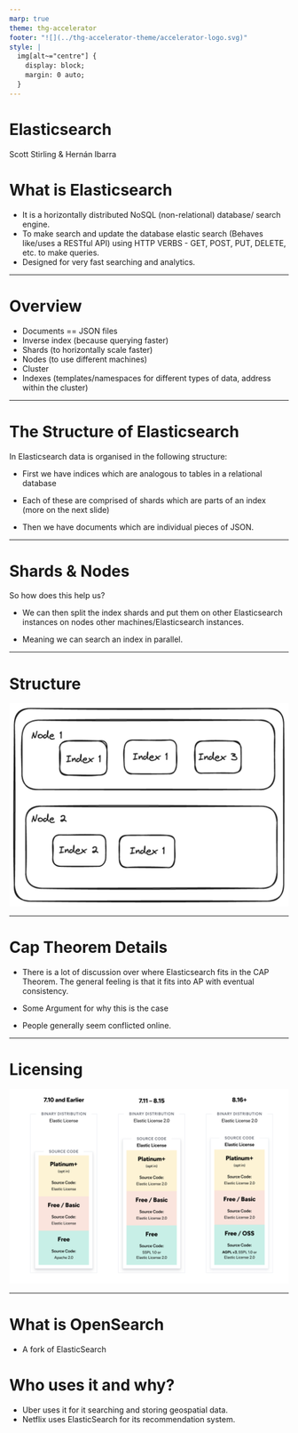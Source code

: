 ```yaml
---
marp: true
theme: thg-accelerator
footer: "![](../thg-accelerator-theme/accelerator-logo.svg)"
style: |
  img[alt~="centre"] {
    display: block;
    margin: 0 auto;
  }
---
```


# Elasticsearch

Scott Stirling & Hernán Ibarra

# What is Elasticsearch

- It is a horizontally distributed NoSQL (non-relational) database/ search engine.
- To make search and update the database elastic search (Behaves like/uses a RESTful API) using HTTP VERBS - GET, POST, PUT, DELETE, etc. to make queries.
- Designed for very fast searching and analytics.

---

# Overview

- Documents == JSON files
- Inverse index (because querying faster)
- Shards (to horizontally scale faster)
- Nodes (to use different machines)
- Cluster
- Indexes (templates/namespaces for different types of data, address within the cluster)

---

# The Structure of Elasticsearch

In Elasticsearch data is organised in the following structure:

- First we have indices which are analogous to tables in a relational database

- Each of these are comprised of shards which are parts of an index (more on the next slide)

- Then we have documents which are individual pieces of JSON.

---

# Shards & Nodes

So how does this help us?

- We can then split the index shards and put them on other Elasticsearch instances on nodes
  other machines/Elasticsearch instances.

- Meaning we can search an index in parallel.

---

# Structure

![Excalidraw-of-structure](structure.png)

---

# Cap Theorem Details

- There is a lot of discussion over where Elasticsearch fits in the CAP Theorem. The general feeling is that it fits into AP with eventual consistency.

- Some Argument for why this is the case

- People generally seem conflicted online.

---

# Licensing

![licensing](licensing.png)

---

# What is OpenSearch

- A fork of ElasticSearch

# Who uses it and why?

- Uber uses it for it searching and storing geospatial data.
- Netflix uses ElasticSearch for its recommendation system.
